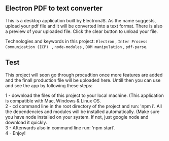 ## Electron PDF to text converter

This is a desktop application built by ElectronJS. As the name suggests, upload your pdf file and it will be converted into a text format. 
There is also a preview of your uploaded file. Click the clear button to unload your file.

Technologies and keywords in this project: `Electron` , `Inter Process Communication (ICP) ` , `node-modules` , `DOM manipulation` , `pdf-parse`.

## Test

This project will soon go through procudtion once more features are added and the finall production file will be uploaded here.
Untill then you can use and see the app by following these steps: <br>

1 - download the files of this project to your local machine. (This application is compatible with Mac, Windows & Linux OS. <br>
2 - cd command line in the root directory of the project and run: 'npm i'. All the dependencies and modules will be installed automatically. (Make sure you have node installed on your system. If not, just google node and download it quickly. <br>
3 - Afterwards also in command line run: 'npm start'. <br>
4 - Enjoy! <br>

